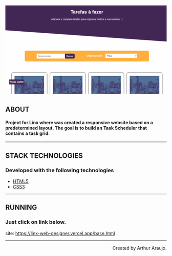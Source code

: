 <h1>
    <img src="Media/pageWeb-gif.gif"/>
</h1>

## ABOUT
#### Project for **Linx** where was created a responsive website based on a predetermined layout. The goal is to build an **Task Scheduler** that contains a task grid.
---
## STACK TECHNOLOGIES
### Developed with the following technologies
- [HTML5](https://developer.mozilla.org/en-US/docs/Web/Guide/HTML/HTML5)
- [CSS3](https://developer.mozilla.org/en-US/docs/Web/CSS)
---
## RUNNING
### Just click on link below.

site: https://linx-web-designer.vercel.app/base.html

---
<p align="right">Created by Arthur Araujo.</p>

